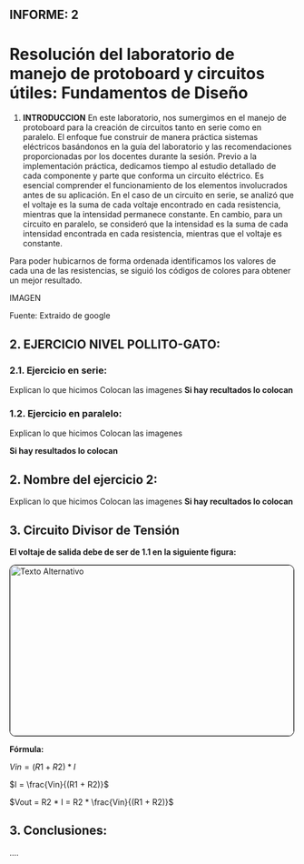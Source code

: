 ## INFORME: 2

# Resolución del laboratorio de manejo de protoboard y circuitos útiles: Fundamentos de Diseño

1. **INTRODUCCION**
En este laboratorio, nos sumergimos en el manejo de protoboard para la creación de circuitos tanto en serie como en paralelo. El enfoque fue construir de manera práctica sistemas eléctricos basándonos en la guía del laboratorio y las recomendaciones proporcionadas por los docentes durante la sesión. Previo a la implementación práctica, dedicamos tiempo al estudio detallado de cada componente y parte que conforma un circuito eléctrico. Es esencial comprender el funcionamiento de los elementos involucrados antes de su aplicación. En el caso de un circuito en serie, se analizó que el voltaje es la suma de cada voltaje encontrado en cada resistencia, mientras que la intensidad permanece constante. En cambio, para un circuito en paralelo, se consideró que la intensidad es la suma de cada intensidad encontrada en cada resistencia, mientras que el voltaje es constante.

Para poder hubicarnos de forma ordenada identificamos los valores de cada una de las resistencias, se siguió los códigos de colores para obtener un mejor resultado.

IMAGEN

Fuente: Extraido de google


## 2. EJERCICIO NIVEL POLLITO-GATO:
### 2.1. Ejercicio en serie:

Explican lo que hicimos
Colocan las imagenes
**Si hay recultados lo colocan**

### 1.2. Ejercicio en paralelo:
Explican lo que hicimos
Colocan las imagenes

**Si hay resultados lo colocan**

## 2. Nombre del ejercicio 2:

Explican lo que hicimos
Colocan las imagenes
**Si hay recultados lo colocan**

## 3. Circuito Divisor de Tensión

**El voltaje de salida debe de ser de 1.1 en la siguiente figura:**

<img src="../../../../Imagenes/1.1.png" alt="Texto Alternativo" style="width:500px; height:300px; border: 1px solid #000; border-radius: 10px;">

**Fórmula:**

$Vin = (R1 + R2) * I$

$I = \frac{Vin}{(R1 + R2)}$

$Vout = R2 * I = R2 * \frac{Vin}{(R1 + R2)}$

## 3. Conclusiones:

....
